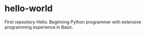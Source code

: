 # hello-world
FIrst repository
Hello. Beginning Python programmer with extensive programming experience in Basic.
